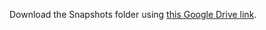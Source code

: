 Download the Snapshots folder using [this Google Drive link](https://drive.google.com/drive/folders/1Ay4DXOrc9EZVPI__hIhNpiAAxRs77iqq?usp=sharing).
